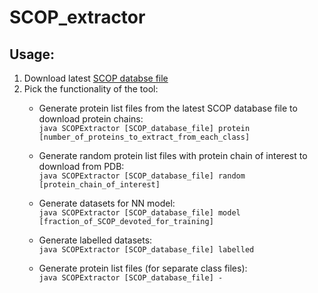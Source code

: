 # SCOP_extractor

## Usage:

1. Download latest [SCOP databse file](https://scop.mrc-lmb.cam.ac.uk/download)
2. Pick the functionality of the tool:
    * Generate protein list files from the latest SCOP database file to download protein chains:  
    `java SCOPExtractor [SCOP_database_file] protein [number_of_proteins_to_extract_from_each_class]`
    
    * Generate random protein list files with protein chain of interest to download from PDB:   
    `java SCOPExtractor [SCOP_database_file] random [protein_chain_of_interest]`
    
    * Generate datasets for NN model:   
    `java SCOPExtractor [SCOP_database_file] model [fraction_of_SCOP_devoted_for_training]`
    
    * Generate labelled datasets:  
    `java SCOPExtractor [SCOP_database_file] labelled`
    
    * Generate protein list files (for separate class files):  
    `java SCOPExtractor [SCOP_database_file] -`
    
